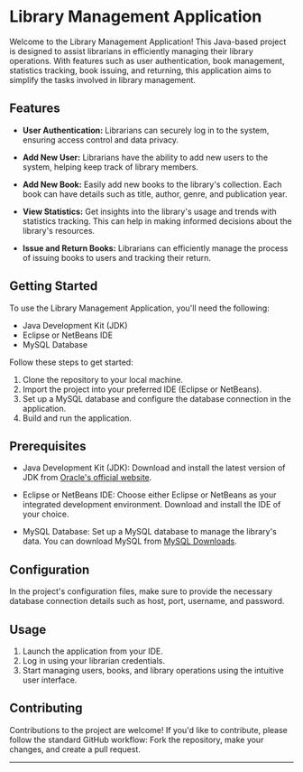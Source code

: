 # Library Management Application

Welcome to the Library Management Application! This Java-based project is designed to assist librarians in efficiently managing their library operations. With features such as user authentication, book management, statistics tracking, book issuing, and returning, this application aims to simplify the tasks involved in library management.

## Features

- **User Authentication:** Librarians can securely log in to the system, ensuring access control and data privacy.

- **Add New User:** Librarians have the ability to add new users to the system, helping keep track of library members.

- **Add New Book:** Easily add new books to the library's collection. Each book can have details such as title, author, genre, and publication year.

- **View Statistics:** Get insights into the library's usage and trends with statistics tracking. This can help in making informed decisions about the library's resources.

- **Issue and Return Books:** Librarians can efficiently manage the process of issuing books to users and tracking their return.

## Getting Started

To use the Library Management Application, you'll need the following:

- Java Development Kit (JDK)
- Eclipse or NetBeans IDE
- MySQL Database

Follow these steps to get started:

1. Clone the repository to your local machine.
2. Import the project into your preferred IDE (Eclipse or NetBeans).
3. Set up a MySQL database and configure the database connection in the application.
4. Build and run the application.

## Prerequisites

- Java Development Kit (JDK): Download and install the latest version of JDK from [Oracle's official website](https://www.oracle.com/java/technologies/javase-downloads.html).

- Eclipse or NetBeans IDE: Choose either Eclipse or NetBeans as your integrated development environment. Download and install the IDE of your choice.

- MySQL Database: Set up a MySQL database to manage the library's data. You can download MySQL from [MySQL Downloads](https://dev.mysql.com/downloads/).

## Configuration

In the project's configuration files, make sure to provide the necessary database connection details such as host, port, username, and password.

## Usage

1. Launch the application from your IDE.
2. Log in using your librarian credentials.
3. Start managing users, books, and library operations using the intuitive user interface.

## Contributing

Contributions to the project are welcome! If you'd like to contribute, please follow the standard GitHub workflow: Fork the repository, make your changes, and create a pull request.

---
